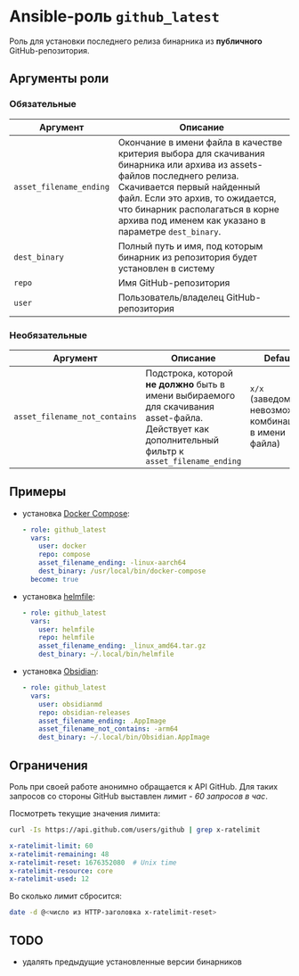 # Ansible-роль `github_latest`

Роль для установки последнего релиза бинарника из **публичного** GitHub-репозитория.

## Аргументы роли

### Обязательные

| Аргумент                | Описание
| ----------------------- | ---
| `asset_filename_ending` | Окончание в имени файла в качестве критерия выбора для скачивания бинарника или архива из assets-файлов последнего релиза.</br> Скачивается первый найденный файл. Если это архив, то ожидается, что бинарник располагаться в корне архива под именем как указано в параметре `dest_binary`.
| `dest_binary`           | Полный путь и имя, под которым бинарник из репозитория будет установлен в систему
| `repo`                  | Имя GitHub-репозитория
| `user`                  | Пользователь/владелец GitHub-репозитория

### Необязательные

| Аргумент                      | Описание | Default
| ----------------------------- | -------- | -------
| `asset_filename_not_contains` | Подстрока, которой **не должно** быть в имени выбираемого для скачивания asset-файла. Действует как дополнительный фильтр к `asset_filename_ending` | `x/x` (заведомо невозможная комбинация в имени файла)

## Примеры

- установка [Docker Compose](https://github.com/docker/compose):

  ```yaml
  - role: github_latest
    vars:
      user: docker
      repo: compose
      asset_filename_ending: -linux-aarch64
      dest_binary: /usr/local/bin/docker-compose
    become: true
  ```

- установка [helmfile](https://github.com/helmfile/helmfile):

  ```yaml
  - role: github_latest
    vars:
      user: helmfile
      repo: helmfile
      asset_filename_ending: _linux_amd64.tar.gz
      dest_binary: ~/.local/bin/helmfile
  ```

- установка [Obsidian](https://github.com/obsidianmd/obsidian-releases):

  ```yaml
  - role: github_latest
    vars:
      user: obsidianmd
      repo: obsidian-releases
      asset_filename_ending: .AppImage
      asset_filename_not_contains: -arm64
      dest_binary: ~/.local/bin/Obsidian.AppImage
  ```

## Ограничения

Роль при своей работе анонимно обращается к API GitHub. Для таких запросов со стороны
GitHub выставлен лимит - _60 запросов в час_.

Посмотреть текущие значения лимита:

```bash
curl -Is https://api.github.com/users/github | grep x-ratelimit
```

```yaml
x-ratelimit-limit: 60
x-ratelimit-remaining: 48
x-ratelimit-reset: 1676352080  # Unix time
x-ratelimit-resource: core
x-ratelimit-used: 12
```

 Во сколько лимит сбросится:

```bash
date -d @<число из HTTP-заголовка x-ratelimit-reset>
```

## TODO

- удалять предыдущие установленные версии бинарников
